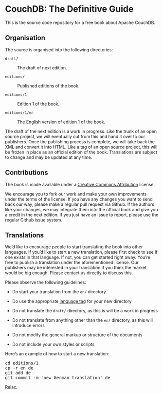 <h1>CouchDB: The Definitive Guide</h1>

<p>This is the source code repository for a free book about Apache CouchDB.

<h2>Organisation</h2>

<p>The source is organised into the following directories:

<dl>

<dt><code>draft/</code></dt>

<dd><p>The draft of next edition.</dd>

<dt><code>editions/</code></dt>

<dd><p>Published editions of the book.</dd>

<dt><code>editions/1</code></dt>

<dd><p>Edition 1 of the book.</dd>

<dt><code>editions/1/en</code></dt>

<dd><p>The English version of edition 1 of the book.</dd>

</dl>

<p>The draft of the next edition is a work in progress. Like the trunk of an open source project, we will eventually cut from this and hand it over to our publishers. Once the publishing process is complete, we will take back the XML and convert it into HTML. Like a tag of an open source project, this will be frozen in place as an official edition of the book. Translations are subject to change and may be updated at any time.

<h2>Contributions</h2>

<p>The book is made available under a <a href="http://creativecommons.org/licenses/by/3.0/">Creative Commons Attribution</a> license.

<p>We encourage you to fork our work and make your own improvements under the terms of the license. If you have any changes you want to send back our way, please make a regular pull request via Github. If the authors like your changes, we may integrate them into the official book and give you a credit in the next edition. If you just have an issue to report, please use the regular Github issue system.

<h2>Translations</h2>

<p>We’d like to encourage people to start translating the book into other languages. If you’d like to start a new translation, please first check to see if one exists in that language. If not, you can get started right away. You’re free to publish a translation under the aforementioned license. Our publishers may be interested in your translation if you think the market would be big enough. Please contact us directly to discuss this.

<p>Please observe the following guidelines:

<ul>

<li><p>Do start your translation from the <code>en/</code> directory</li>

<li><p>Do use the appropriate <a href="http://en.wikipedia.org/wiki/IETF_language_tag">language tag</a> for your new directory</li>

<li><p>Do not translate the <code>draft/</code> directory, as this is will be a work in progress</li>

<li><p>Do not translate from anything other than the <code>en/</code> directory, as this will introduce errors</li>

<li><p>Do not modify the general markup or structure of the documents</li>

<li><p>Do not include your own styles or scripts</li>

</ul>

<p>Here’s an example of how to start a new translation:

<pre>
cd editions/1
cp -r en de
git add de
git commit -m 'new German translation' de
</pre>

<p>Relax.
